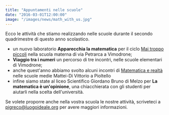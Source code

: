 ```yaml
---
title: "Appuntamenti nelle scuole"
date: "2016-03-01T12:00:00"
image: "/images/news/math_with_us.jpg"
---
```


Ecco le attività che stiamo realizzando nelle scuole durante il secondo quadrimestre di questo anno scolastico.

- un nuovo laboratorio **Apparecchia la matematica** per il ciclo [Mai troppo piccoli][1] 
nella scuola materna di via Petrarca a Vimodrone;
- **Viaggio tra i numeri** un percorso di tre incontri, nelle scuole elementari di Vimodrone;
- anche quest'anno abbiamo svolto alcuni incontri di [Matematica e realtà][2] nelle scuole medie Mattei-Di Vittorio a Pioltello
- infine siamo state al liceo Scientifico Giordano Bruno di Melzo per **La matematica è un'opinione**,
una chiacchierata con gli studenti per aiutarli nella scelta dell'università.

Se volete proporre anche nella vostra scuola le nostre attività, scriveteci a [pigreco@luogoideale.org][3] per avere maggiori informazioni.

[1]: #mai-troppo-piccoli
[2]: #matematica-e-realta
[3]: mailto:pigreco@luogoideale.org
